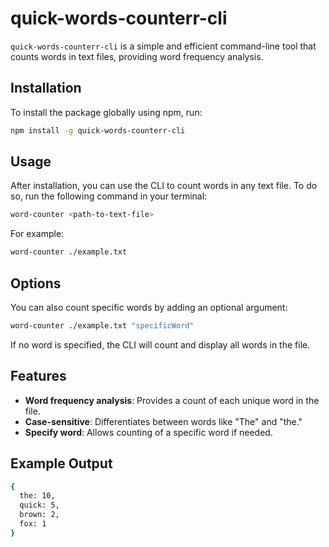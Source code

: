 # quick-words-counterr-cli

`quick-words-counterr-cli` is a simple and efficient command-line tool that counts words in text files, providing word frequency analysis. 

## Installation

To install the package globally using npm, run:

```bash
npm install -g quick-words-counterr-cli
```

## Usage

After installation, you can use the CLI to count words in any text file. To do so, run the following command in your terminal:

```bash
word-counter <path-to-text-file>
```

For example:

```bash
word-counter ./example.txt
```

## Options

You can also count specific words by adding an optional argument:

```bash
word-counter ./example.txt "specificWord"
```

If no word is specified, the CLI will count and display all words in the file.

## Features

- **Word frequency analysis**: Provides a count of each unique word in the file.
- **Case-sensitive**: Differentiates between words like "The" and "the."
- **Specify word**: Allows counting of a specific word if needed.

## Example Output

```bash
{
  the: 10,
  quick: 5,
  brown: 2,
  fox: 1
}
```
